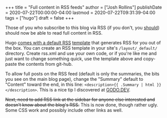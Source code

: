 +++
title = "Full content in RSS feeds"
author = ["Josh Rollins"]
publishDate = 2020-07-22T00:00:00-04:00
lastmod = 2020-07-22T09:31:39-04:00
tags = ["hugo"]
draft = false
+++

Those of you who subscribe to this blog via RSS (if you don't, you [should](https://joshrollinswrites.com/index.xml)) should now be able to read full content in RSS.

<!--more-->

Hugo [comes with a default RSS](https://gohugo.io/templates/rss/#the-embedded-rss-xml) [template](https://github.com/gohugoio/hugo/blob/master/tpl/tplimpl/embedded/templates/%5Fdefault/rss.xml) that generates RSS for you out of the box. You can create an RSS template in your site's `/layout/_default/` directory. Create rss.xml and use your own code, or if you're like me and just want to change something quick, use the template above and copy-paste the contents from git-hub.

To allow full posts on the RSS feed (default is only the summaries, the bits you see on the main blog page), change the "Summary" default to "Content" toward the end, in this line: `<description>{{ .Summary | html }}</description>`. This is a nice tip I discovered at [GODO.DEV](https://www.godo.dev/tutorials/hugo-full-text-rss/).

~~Next, need to add RSS link at the sidebar for anyone else interested and doesn't know about the blog's RSS.~~ This is now done, though rather ugly. Some CSS work and possibly include other links as well.